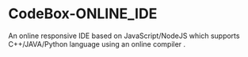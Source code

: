 # CodeBox-ONLINE_IDE
An online responsive IDE based on JavaScript/NodeJS which supports C++/JAVA/Python language using an online compiler .
